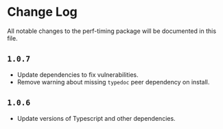 # Change Log

All notable changes to the perf-timing package will be documented in this file.

## `1.0.7`

- Update dependencies to fix vulnerabilities.
- Remove warning about missing `typedoc` peer dependency on install.

## `1.0.6`

- Update versions of Typescript and other dependencies.
